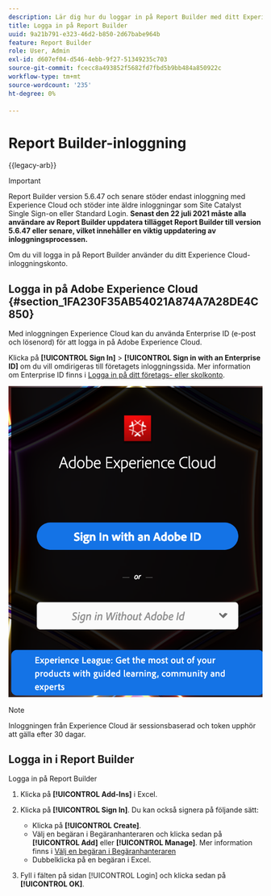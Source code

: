 ```yaml
---
description: Lär dig hur du loggar in på Report Builder med ditt Experience Cloud-inloggningskonto.
title: Logga in på Report Builder
uuid: 9a21b791-e323-46d2-b850-2d67babe964b
feature: Report Builder
role: User, Admin
exl-id: d607ef04-d546-4ebb-9f27-51349235c703
source-git-commit: fcecc8a493852f5682fd7fbd5b9bb484a850922c
workflow-type: tm+mt
source-wordcount: '235'
ht-degree: 0%

---
```


# Report Builder-inloggning

{{legacy-arb}}

>[!IMPORTANT]
>
>Report Builder version 5.6.47 och senare stöder endast inloggning med Experience Cloud och stöder inte äldre inloggningar som Site Catalyst Single Sign-on eller Standard Login. **Senast den 22 juli 2021 måste alla användare av Report Builder uppdatera tillägget Report Builder till version 5.6.47 eller senare, vilket innehåller en viktig uppdatering av inloggningsprocessen.**

Om du vill logga in på Report Builder använder du ditt Experience Cloud-inloggningskonto.

## Logga in på Adobe Experience Cloud {#section_1FA230F35AB54021A874A7A28DE4C850}

Med inloggningen Experience Cloud kan du använda Enterprise ID (e-post och lösenord) för att logga in på Adobe Experience Cloud.

Klicka på **[!UICONTROL Sign In]** > **[!UICONTROL Sign in with an Enterprise ID]** om du vill omdirigeras till företagets inloggningssida. Mer information om Enterprise ID finns i [Logga in på ditt företags- eller skolkonto](https://helpx.adobe.com/se/enterprise/kb/enterprise-id-faq.html#whatis).

![Skärmbild som visar Adobe Experience Cloud inloggningsfönster med alternativ för inloggning med eller utan din Adobe ID](assets/adobe_id_login.png)

>[!NOTE]
>
>Inloggningen från Experience Cloud är sessionsbaserad och token upphör att gälla efter 30 dagar.

## Logga in i Report Builder

Logga in på Report Builder

1. Klicka på **[!UICONTROL Add-Ins]** i Excel.
1. Klicka på **[!UICONTROL Sign In]**. Du kan också signera på följande sätt:

   * Klicka på **[!UICONTROL Create]**.
   * Välj en begäran i Begäranhanteraren och klicka sedan på **[!UICONTROL Add]** eller **[!UICONTROL Manage]**. Mer information finns i [Välj en begäran i Begäranhanteraren](/help/analyze/legacy-report-builder/manage-requests/r-arb-manage-requests.md)
   * Dubbelklicka på en begäran i Excel.

1. Fyll i fälten på sidan [!UICONTROL Login] och klicka sedan på **[!UICONTROL OK]**.

